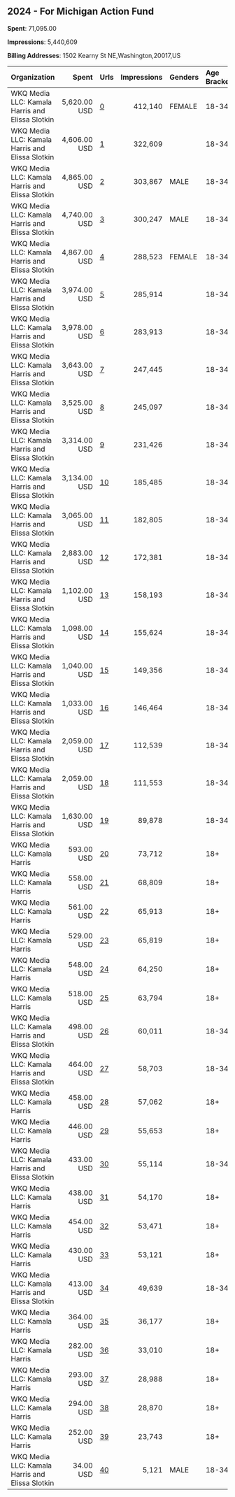 ## 2024 - For Michigan Action Fund 
**Spent**: 71,095.00

**Impressions**: 5,440,609

**Billing Addresses**: 1502 Kearny St NE,Washington,20017,US

|Organization|Spent|Urls|Impressions|Genders|Age Brackets|Country Codes|
|:---|---:|:---|---:|:---|:---|:---|
|WKQ Media LLC: Kamala Harris and Elissa Slotkin|5,620.00 USD|[0](https://www.snap.com/political-ads/asset/617acc30b0ba31459ccb0f661012ac8101431360c7aa32fa52c4dab88ac582e1?mediaType=mp4)|412,140|FEMALE|18-34|united states|
|WKQ Media LLC: Kamala Harris and Elissa Slotkin|4,606.00 USD|[1](https://www.snap.com/political-ads/asset/1bcc4ff55eff70ecc46d568e2018f625e422c6780f73585252ac7649ff45958e?mediaType=mp4)|322,609||18-34|united states|
|WKQ Media LLC: Kamala Harris and Elissa Slotkin|4,865.00 USD|[2](https://www.snap.com/political-ads/asset/b8ad0d97832c9f750b5831bc8ce7996609e4a9388dd4a6398c7929aab3c1698a?mediaType=mp4)|303,867|MALE|18-34|united states|
|WKQ Media LLC: Kamala Harris and Elissa Slotkin|4,740.00 USD|[3](https://www.snap.com/political-ads/asset/68c9f21b6376412fcf86a6d824e0a460a788980a4e34a16d8a17c8f82a6803bb?mediaType=mp4)|300,247|MALE|18-34|united states|
|WKQ Media LLC: Kamala Harris and Elissa Slotkin|4,867.00 USD|[4](https://www.snap.com/political-ads/asset/68c9f21b6376412fcf86a6d824e0a460a788980a4e34a16d8a17c8f82a6803bb?mediaType=mp4)|288,523|FEMALE|18-34|united states|
|WKQ Media LLC: Kamala Harris and Elissa Slotkin|3,974.00 USD|[5](https://www.snap.com/political-ads/asset/f254037d7c01a5d780e5901099f5f67adba2aa60c4422973b719a5a3da00911c?mediaType=mp4)|285,914||18-34|united states|
|WKQ Media LLC: Kamala Harris and Elissa Slotkin|3,978.00 USD|[6](https://www.snap.com/political-ads/asset/7f03797c8c682b1ed7c054d13d11860e345918fb4483d90077b7cb7c338929cc?mediaType=mp4)|283,913||18-34|united states|
|WKQ Media LLC: Kamala Harris and Elissa Slotkin|3,643.00 USD|[7](https://www.snap.com/political-ads/asset/f254037d7c01a5d780e5901099f5f67adba2aa60c4422973b719a5a3da00911c?mediaType=mp4)|247,445||18-34|united states|
|WKQ Media LLC: Kamala Harris and Elissa Slotkin|3,525.00 USD|[8](https://www.snap.com/political-ads/asset/1bcc4ff55eff70ecc46d568e2018f625e422c6780f73585252ac7649ff45958e?mediaType=mp4)|245,097||18-34|united states|
|WKQ Media LLC: Kamala Harris and Elissa Slotkin|3,314.00 USD|[9](https://www.snap.com/political-ads/asset/7f03797c8c682b1ed7c054d13d11860e345918fb4483d90077b7cb7c338929cc?mediaType=mp4)|231,426||18-34|united states|
|WKQ Media LLC: Kamala Harris and Elissa Slotkin|3,134.00 USD|[10](https://www.snap.com/political-ads/asset/7f03797c8c682b1ed7c054d13d11860e345918fb4483d90077b7cb7c338929cc?mediaType=mp4)|185,485||18-34|united states|
|WKQ Media LLC: Kamala Harris and Elissa Slotkin|3,065.00 USD|[11](https://www.snap.com/political-ads/asset/1bcc4ff55eff70ecc46d568e2018f625e422c6780f73585252ac7649ff45958e?mediaType=mp4)|182,805||18-34|united states|
|WKQ Media LLC: Kamala Harris and Elissa Slotkin|2,883.00 USD|[12](https://www.snap.com/political-ads/asset/f254037d7c01a5d780e5901099f5f67adba2aa60c4422973b719a5a3da00911c?mediaType=mp4)|172,381||18-34|united states|
|WKQ Media LLC: Kamala Harris and Elissa Slotkin|1,102.00 USD|[13](https://www.snap.com/political-ads/asset/2910e894da8ac684c59222c5c5c5901dbad51572e462aaf27819102b5042e888?mediaType=mp4)|158,193||18-34|united states|
|WKQ Media LLC: Kamala Harris and Elissa Slotkin|1,098.00 USD|[14](https://www.snap.com/political-ads/asset/2910e894da8ac684c59222c5c5c5901dbad51572e462aaf27819102b5042e888?mediaType=mp4)|155,624||18-34|united states|
|WKQ Media LLC: Kamala Harris and Elissa Slotkin|1,040.00 USD|[15](https://www.snap.com/political-ads/asset/64ebfedf18a36567aaff19c0d2b34215092d6217d8aa23e6b7513333b9174e66?mediaType=mp4)|149,356||18-34|united states|
|WKQ Media LLC: Kamala Harris and Elissa Slotkin|1,033.00 USD|[16](https://www.snap.com/political-ads/asset/64ebfedf18a36567aaff19c0d2b34215092d6217d8aa23e6b7513333b9174e66?mediaType=mp4)|146,464||18-34|united states|
|WKQ Media LLC: Kamala Harris and Elissa Slotkin|2,059.00 USD|[17](https://www.snap.com/political-ads/asset/f254037d7c01a5d780e5901099f5f67adba2aa60c4422973b719a5a3da00911c?mediaType=mp4)|112,539||18-34|united states|
|WKQ Media LLC: Kamala Harris and Elissa Slotkin|2,059.00 USD|[18](https://www.snap.com/political-ads/asset/7f03797c8c682b1ed7c054d13d11860e345918fb4483d90077b7cb7c338929cc?mediaType=mp4)|111,553||18-34|united states|
|WKQ Media LLC: Kamala Harris and Elissa Slotkin|1,630.00 USD|[19](https://www.snap.com/political-ads/asset/1bcc4ff55eff70ecc46d568e2018f625e422c6780f73585252ac7649ff45958e?mediaType=mp4)|89,878||18-34|united states|
|WKQ Media LLC: Kamala Harris|593.00 USD|[20](https://www.snap.com/political-ads/asset/902958dc6f4523af7d1fc742d7450f80888d749b884e2c2e82f3709698de8592?mediaType=mp4)|73,712||18+|united states|
|WKQ Media LLC: Kamala Harris|558.00 USD|[21](https://www.snap.com/political-ads/asset/64ebfedf18a36567aaff19c0d2b34215092d6217d8aa23e6b7513333b9174e66?mediaType=mp4)|68,809||18+|united states|
|WKQ Media LLC: Kamala Harris|561.00 USD|[22](https://www.snap.com/political-ads/asset/64ebfedf18a36567aaff19c0d2b34215092d6217d8aa23e6b7513333b9174e66?mediaType=mp4)|65,913||18+|united states|
|WKQ Media LLC: Kamala Harris|529.00 USD|[23](https://www.snap.com/political-ads/asset/64ebfedf18a36567aaff19c0d2b34215092d6217d8aa23e6b7513333b9174e66?mediaType=mp4)|65,819||18+|united states|
|WKQ Media LLC: Kamala Harris|548.00 USD|[24](https://www.snap.com/political-ads/asset/902958dc6f4523af7d1fc742d7450f80888d749b884e2c2e82f3709698de8592?mediaType=mp4)|64,250||18+|united states|
|WKQ Media LLC: Kamala Harris|518.00 USD|[25](https://www.snap.com/political-ads/asset/902958dc6f4523af7d1fc742d7450f80888d749b884e2c2e82f3709698de8592?mediaType=mp4)|63,794||18+|united states|
|WKQ Media LLC: Kamala Harris and Elissa Slotkin|498.00 USD|[26](https://www.snap.com/political-ads/asset/2910e894da8ac684c59222c5c5c5901dbad51572e462aaf27819102b5042e888?mediaType=mp4)|60,011||18-34|united states|
|WKQ Media LLC: Kamala Harris and Elissa Slotkin|464.00 USD|[27](https://www.snap.com/political-ads/asset/2910e894da8ac684c59222c5c5c5901dbad51572e462aaf27819102b5042e888?mediaType=mp4)|58,703||18-34|united states|
|WKQ Media LLC: Kamala Harris|458.00 USD|[28](https://www.snap.com/political-ads/asset/2910e894da8ac684c59222c5c5c5901dbad51572e462aaf27819102b5042e888?mediaType=mp4)|57,062||18+|united states|
|WKQ Media LLC: Kamala Harris|446.00 USD|[29](https://www.snap.com/political-ads/asset/4b1ed685f6e53cbd1e837405b6f2469970e1bf57b515e259426022d0ecabcede?mediaType=mp4)|55,653||18+|united states|
|WKQ Media LLC: Kamala Harris and Elissa Slotkin|433.00 USD|[30](https://www.snap.com/political-ads/asset/64ebfedf18a36567aaff19c0d2b34215092d6217d8aa23e6b7513333b9174e66?mediaType=mp4)|55,114||18-34|united states|
|WKQ Media LLC: Kamala Harris|438.00 USD|[31](https://www.snap.com/political-ads/asset/2910e894da8ac684c59222c5c5c5901dbad51572e462aaf27819102b5042e888?mediaType=mp4)|54,170||18+|united states|
|WKQ Media LLC: Kamala Harris|454.00 USD|[32](https://www.snap.com/political-ads/asset/4b1ed685f6e53cbd1e837405b6f2469970e1bf57b515e259426022d0ecabcede?mediaType=mp4)|53,471||18+|united states|
|WKQ Media LLC: Kamala Harris|430.00 USD|[33](https://www.snap.com/political-ads/asset/4b1ed685f6e53cbd1e837405b6f2469970e1bf57b515e259426022d0ecabcede?mediaType=mp4)|53,121||18+|united states|
|WKQ Media LLC: Kamala Harris and Elissa Slotkin|413.00 USD|[34](https://www.snap.com/political-ads/asset/64ebfedf18a36567aaff19c0d2b34215092d6217d8aa23e6b7513333b9174e66?mediaType=mp4)|49,639||18-34|united states|
|WKQ Media LLC: Kamala Harris|364.00 USD|[35](https://www.snap.com/political-ads/asset/902958dc6f4523af7d1fc742d7450f80888d749b884e2c2e82f3709698de8592?mediaType=mp4)|36,177||18+|united states|
|WKQ Media LLC: Kamala Harris|282.00 USD|[36](https://www.snap.com/political-ads/asset/2910e894da8ac684c59222c5c5c5901dbad51572e462aaf27819102b5042e888?mediaType=mp4)|33,010||18+|united states|
|WKQ Media LLC: Kamala Harris|293.00 USD|[37](https://www.snap.com/political-ads/asset/64ebfedf18a36567aaff19c0d2b34215092d6217d8aa23e6b7513333b9174e66?mediaType=mp4)|28,988||18+|united states|
|WKQ Media LLC: Kamala Harris|294.00 USD|[38](https://www.snap.com/political-ads/asset/4b1ed685f6e53cbd1e837405b6f2469970e1bf57b515e259426022d0ecabcede?mediaType=mp4)|28,870||18+|united states|
|WKQ Media LLC: Kamala Harris|252.00 USD|[39](https://www.snap.com/political-ads/asset/2910e894da8ac684c59222c5c5c5901dbad51572e462aaf27819102b5042e888?mediaType=mp4)|23,743||18+|united states|
|WKQ Media LLC: Kamala Harris and Elissa Slotkin|34.00 USD|[40](https://www.snap.com/political-ads/asset/6b062a012639336df657136bfb74cad46f9c860972afb80962274e63dea06f33?mediaType=mp4)|5,121|MALE|18-34|united states|
